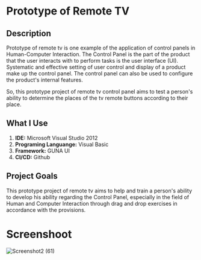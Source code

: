 # Prototype of Remote TV
<h2>Description</h2>
<p>Prototype of remote tv is one example of the application of control panels in Human-Computer Interaction.
The Control Panel is the part of the product that the user interacts with to perform tasks is the user interface (UI). Systematic and effective setting of user control and display of a product make up the control panel. The control panel can also be used to configure the product's internal features.</p>

<p>So, this prototype project of remote tv control panel aims to test a person's ability to determine the places of the tv remote buttons according to their place.</p>

<h2>What I Use</h2>
<ol>
  <li><b>IDE:</b> Microsoft Visual Studio 2012</li>
  <li><b>Programing Languange:</b> Visual Basic</li>
  <li><b>Framework:</b> GUNA UI</li>
  <li><b>CI/CD:</b> Github</li>
</ol>

<h2>Project Goals</h2>
<p>This prototype project of remote tv aims to help and train a person's ability to develop his ability regarding the Control Panel, especially in the field of Human and Computer Interaction through drag and drop exercises in accordance with the provisions.</p>

# Screenshoot
![Screenshot2 (61)](https://user-images.githubusercontent.com/84588706/148153510-2312f79c-472b-4a38-a7d7-8d4b852ac875.png)
